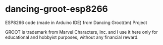 # dancing-groot-esp8266
ESP8266 code (made in Arduino IDE) from Dancing Groot(tm) Project

GROOT is trademark from Marvel Characters, Inc. and I use it here only for educational and hobbyist purposes, without any financial reward. 
